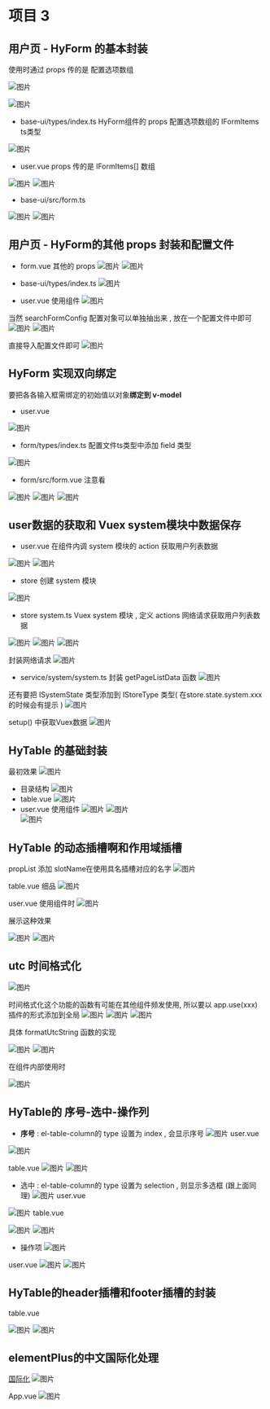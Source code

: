 # 项目 3
## 用户页 - HyForm 的基本封装
使用时通过 props 传的是 配置选项数组 

![图片](../.vuepress/public/images/hyform.png) 

![图片](../.vuepress/public/images/baseui.png) 

* base-ui/types/index.ts  HyForm组件的 props 配置选项数组的 IFormItems ts类型

![图片](../.vuepress/public/images/fts.png) 

* user.vue  props 传的是 IFormItems[] 数组 

![图片](../.vuepress/public/images/hf1.png) 
![图片](../.vuepress/public/images/hf2.png) 

* base-ui/src/form.ts

![图片](../.vuepress/public/images/form1.png) 
![图片](../.vuepress/public/images/form2.png)  


## 用户页 - HyForm的其他 props 封装和配置文件

* form.vue 其他的 props 
![图片](../.vuepress/public/images/fp1.png)
![图片](../.vuepress/public/images/fp2.png)

* base-ui/types/index.ts 
![图片](../.vuepress/public/images/peizhileixing.png)

* user.vue  使用组件 
![图片](../.vuepress/public/images/user55.png)

当然 searchFormConfig 配置对象可以单独抽出来 , 放在一个配置文件中即可 
![图片](../.vuepress/public/images/sc1.png)
![图片](../.vuepress/public/images/sc8.png)

直接导入配置文件即可
![图片](../.vuepress/public/images/sc9.png)

## HyForm 实现双向绑定
要把各各输入框需绑定的初始值以对象**绑定到 v-model**

* user.vue 

![图片](../.vuepress/public/images/vm1.png)

* form/types/index.ts 配置文件ts类型中添加 field 类型

![图片](../.vuepress/public/images/vm2.png)

* form/src/form.vue  注意看 

![图片](../.vuepress/public/images/vm3.png)
![图片](../.vuepress/public/images/vm4.png)
![图片](../.vuepress/public/images/vm5.png)

## user数据的获取和 Vuex system模块中数据保存
* user.vue  在组件内调 system 模块的 action 获取用户列表数据

![图片](../.vuepress/public/images/uservue.png) 
![图片](../.vuepress/public/images/pm1.png)

* store 创建 system 模块 

![图片](../.vuepress/public/images/wenjian1.png) 
* store  system.ts   Vuex system 模块 , 定义 actions 网络请求获取用户列表数据

![图片](../.vuepress/public/images/ss1.png) 
![图片](../.vuepress/public/images/ss2.png) 
![图片](../.vuepress/public/images/st1.png)

封装网络请求
![图片](../.vuepress/public/images/sr1.png)

* service/system/system.ts  封装 getPageListData 函数
![图片](../.vuepress/public/images/sr2.png)

还有要把 ISystemState 类型添加到 IStoreType 类型( 在store.state.system.xxx的时候会有提示 )
![图片](../.vuepress/public/images/iss.png)

setup() 中获取Vuex数据
![图片](../.vuepress/public/images/us1.png) 

## HyTable 的基础封装 
最初效果
![图片](../.vuepress/public/images/et1.png) 
* 目录结构
![图片](../.vuepress/public/images/tbu.png)  
* table.vue
![图片](../.vuepress/public/images/et2.png)  
* user.vue 使用组件
![图片](../.vuepress/public/images/usertable1.png) 
![图片](../.vuepress/public/images/yuyu1.png)  
![图片](../.vuepress/public/images/yuyu2.png)  
## HyTable 的动态插槽啊和作用域插槽 
propList 添加 slotName在使用具名插槽对应的名字
![图片](../.vuepress/public/images/sn1.png)  

table.vue  细品
![图片](../.vuepress/public/images/sn2.png)  

user.vue 使用组件时 
![图片](../.vuepress/public/images/sn3.png)  

展示这种效果 

![图片](../.vuepress/public/images/uiui1.png)
![图片](../.vuepress/public/images/uiui.png)  
## utc 时间格式化 
![图片](../.vuepress/public/images/utcimg.png)


时间格式化这个功能的函数有可能在其他组件频发使用,  所以要以 app.use(xxx) 插件的形式添加到全局
![图片](../.vuepress/public/images/gp1.png) 
![图片](../.vuepress/public/images/au1.png)
![图片](../.vuepress/public/images/au2.png)

具体 formatUtcString 函数的实现 

![图片](../.vuepress/public/images/uf1.png) 
![图片](../.vuepress/public/images/uf2.png) 

在组件内部使用时  

![图片](../.vuepress/public/images/uf3.png) 

## HyTable的 序号-选中-操作列
* **序号**  : el-table-column的 type 设置为 index , 会显示序号
![图片](../.vuepress/public/images/xu1.png) 
user.vue 

![图片](../.vuepress/public/images/xuhao1.png) 

table.vue 
![图片](../.vuepress/public/images/xuhao2.png) 
![图片](../.vuepress/public/images/xuhao3.png) 
* 选中 : el-table-column的 type 设置为 selection , 则显示多选框 (跟上面同理)
![图片](../.vuepress/public/images/duo1.png) 
user.vue

![图片](../.vuepress/public/images/duoxuan1.png)
table.vue

![图片](../.vuepress/public/images/duoxuan2.png)
![图片](../.vuepress/public/images/duoxuan3.png)

- 操作项 
![图片](../.vuepress/public/images/caozuo.png)

user.vue 
![图片](../.vuepress/public/images/caozuo1.png)
![图片](../.vuepress/public/images/caozuo2.png)

## HyTable的header插槽和footer插槽的封装
table.vue 

![图片](../.vuepress/public/images/tslot1.png)
![图片](../.vuepress/public/images/tslot2.png)

## elementPlus的中文国际化处理
[国际化](https://element-plus.gitee.io/zh-CN/guide/i18n.html#%E5%85%A8%E5%B1%80%E9%85%8D%E7%BD%AE)
![图片](../.vuepress/public/images/eg1.png)

App.vue 
![图片](../.vuepress/public/images/gapp.png)

















